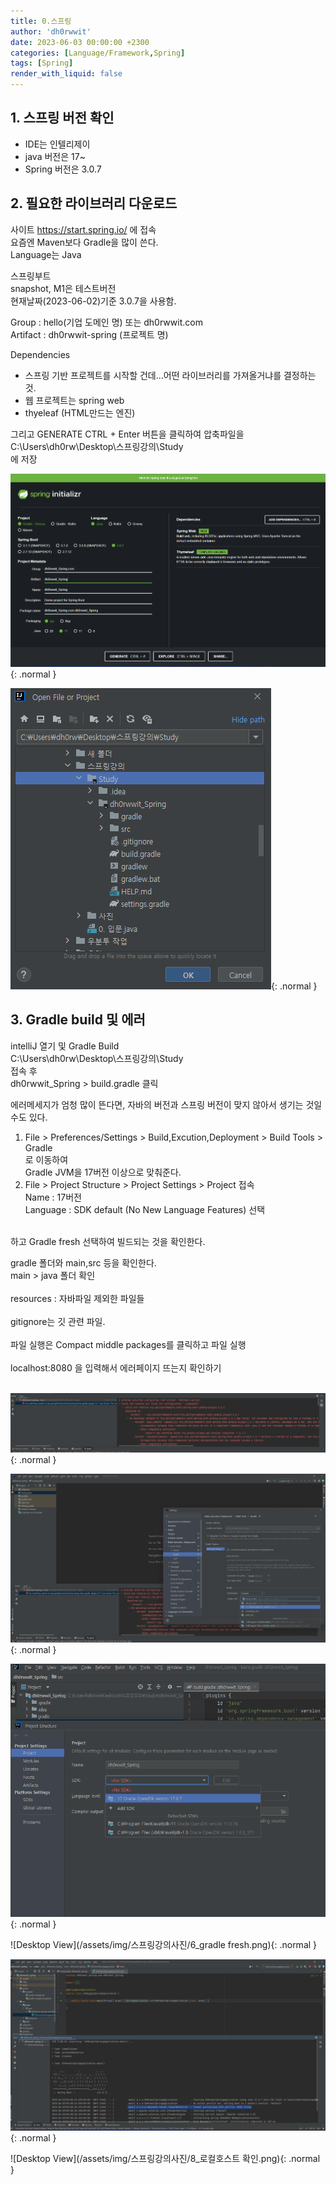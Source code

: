 ```yaml
---
title: 0.스프링
author: 'dh0rwwit'
date: 2023-06-03 00:00:00 +2300
categories: [Language/Framework,Spring]
tags: [Spring]
render_with_liquid: false
---
```


## 1. 스프링 버전 확인
- IDE는 인텔리제이 <br>
- java 버전은 17~ <br>
- Spring 버전은 3.0.7 <br>

## 2. 필요한 라이브러리 다운로드
사이트 https://start.spring.io/ 에 접속 <br>
요즘엔 Maven보다 Gradle을 많이 쓴다. <br>
Language는 Java <br>

스프링부트 <br>
snapshot, M1은 테스트버전 <br>
현재날짜(2023-06-02)기준 3.0.7을 사용함. <br>

Group : hello(기업 도메인 명) 또는 dh0rwwit.com <br>
Artifact : dh0rwwit-spring (프로젝트 명) <br>

Dependencies <br>
- 스프링 기반 프로젝트를 시작할 건데...어떤 라이브러리를 가져올거냐를 결정하는 것. <br>
- 웹 프로젝트는 spring web <br>
- thyeleaf (HTML만드는 엔진) <br>

그리고 GENERATE CTRL + Enter 버튼을 클릭하여 압축파일을  <br>
C:\Users\dh0rw\Desktop\스프링강의\Study <br>
에 저장 <br>


![Desktop View](/assets/img/스프링강의사진/0.png){: .normal }


![Desktop View](/assets/img/스프링강의사진/2.png){: .normal }


## 3. Gradle build 및 에러
intelliJ 열기 및 Gradle Build <br>
C:\Users\dh0rw\Desktop\스프링강의\Study <br>
접속 후 <br>
dh0rwwit_Spring > build.gradle 클릭 <br>

에러메세지가 엄청 많이 뜬다면, 자바의 버전과 스프링 버전이 맞지 않아서 생기는 것일 수도 있다. <br>
1. File > Preferences/Settings > Build,Excution,Deployment > Build Tools > Gradle <br>
로 이동하여  <br>
Gradle JVM을 17버전 이상으로 맞춰준다. <br>
2. File > Project Structure > Project Settings > Project 접속 <br>
Name : 17버전 <br>
Language : SDK default (No New Language Features) 선택 <br>
 <br>
하고 Gradle fresh 선택하여 빌드되는 것을 확인한다. <br>
 
gradle 폴더와 main,src 등을 확인한다. <br>
main > java 폴더 확인 <br>
 <br>
resources : 자바파일 제외한 파일들 <br>
 <br>
gitignore는 깃 관련 파일. <br>
 <br>
파일 실행은 Compact middle packages를 클릭하고 파일 실행 <br>
 <br>
localhost:8080 을 입력해서 에러페이지 뜨는지 확인하기 <br>
 <br>

![Desktop View](/assets/img/스프링강의사진/3.png){: .normal }


![Desktop View](/assets/img/스프링강의사진/4.png){: .normal }


![Desktop View](/assets/img/스프링강의사진/5.png){: .normal }


![Desktop View](/assets/img/스프링강의사진/6_gradle fresh.png){: .normal }

![Desktop View](/assets/img/스프링강의사진/7_설정하고파일실행.png){: .normal }

![Desktop View](/assets/img/스프링강의사진/8_로컬호스트 확인.png){: .normal }
